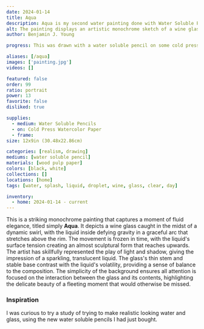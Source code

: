 ```yaml
---
date: 2024-01-14
title: Aqua
description: Aqua is my second water painting done with Water Soluble Pencil, to display water splashing out of a wine glass.
alt: The painting displays an artistic monochrome sketch of a wine glass with its contents in mid-splash, creating an elegant and dynamic fluid motion captured in a still moment.
author: Benjamin J. Young

progress: This was drawn with a water soluble pencil on some cold press wood pulp watercolor paper. It only took about a hour to test and do, and was a test drawing before continuing on to start Drip.

aliases: [/aqua]
images: ['painting.jpg']
videos: []

featured: false
order: 99
ratio: portrait
power: 13
favorite: false
disliked: true

supplies:
  - medium: Water Soluble Pencils
  - on: Cold Press Watercolor Paper
  - frame: 
size: 12x9in (30.48x22.86cm)

categories: [realism, drawing]
mediums: [water soluble pencil]
materials: [wood pulp paper]
colors: [black, white]
collections: []
locations: [home]
tags: [water, splash, liquid, droplet, wine, glass, clear, day]

inventory:
  - home: 2024-01-14 - current
---
```


This is a striking monochrome painting that captures a moment of fluid elegance, titled simply **Aqua**. It depicts a wine glass caught in the midst of a dynamic swirl, with the liquid inside defying gravity in a graceful arc that stretches above the rim. The movement is frozen in time, with the liquid's surface tension creating an almost sculptural form that reaches upwards. The artist has skillfully represented the play of light and shadow, giving the impression of a sparkling, translucent liquid. The glass's thin stem and stable base contrast with the liquid's volatility, providing a sense of balance to the composition. The simplicity of the background ensures all attention is focused on the interaction between the glass and its contents, highlighting the delicate beauty of a fleeting moment that would otherwise be missed.

<!--more-->

### Inspiration ###

I was curious to try a study of trying to make realistic looking water and glass, using the new water soluble pencils I had just bought.